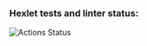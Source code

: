### Hexlet tests and linter status:
![Actions Status](https://github.com/Bitvinus/frontend-project-lvl1/workflows/hexlet-check/badge.svg)